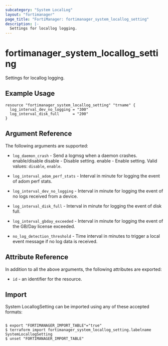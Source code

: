 ```yaml
---
subcategory: "System LocalLog"
layout: "fortimanager"
page_title: "FortiManager: fortimanager_system_locallog_setting"
description: |-
  Settings for locallog logging.
---
```


# fortimanager_system_locallog_setting
Settings for locallog logging.

## Example Usage

```hcl
resource "fortimanager_system_locallog_setting" "trname" {
  log_interval_dev_no_logging = "300"
  log_interval_disk_full      = "200"
}
```

## Argument Reference


The following arguments are supported:


* `log_daemon_crash` - Send a logmsg when a daemon crashes. enable/disable disable - Disable setting. enable - Enable setting. Valid values: `disable`, `enable`.

* `log_interval_adom_perf_stats` - Interval in minute for logging the event of adom perf stats.
* `log_interval_dev_no_logging` - Interval in minute for logging the event of no logs received from a device.
* `log_interval_disk_full` - Interval in minute for logging the event of disk full.
* `log_interval_gbday_exceeded` - Interval in minute for logging the event of the GB/Day license exceeded.
* `no_log_detection_threshold` - Time interval in minutes to trigger a local event message if no log data is received.


## Attribute Reference

In addition to all the above arguments, the following attributes are exported:
* `id` - an identifier for the resource.

## Import

System LocallogSetting can be imported using any of these accepted formats:
```

$ export "FORTIMANAGER_IMPORT_TABLE"="true"
$ terraform import fortimanager_system_locallog_setting.labelname SystemLocallogSetting
$ unset "FORTIMANAGER_IMPORT_TABLE"
```

